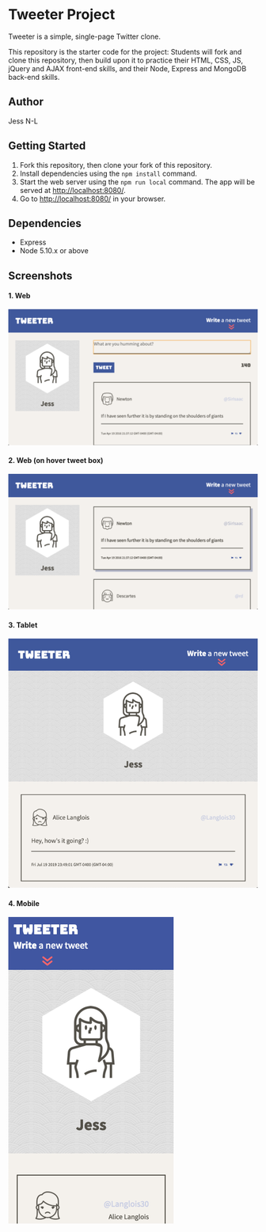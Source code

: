 # Tweeter Project

Tweeter is a simple, single-page Twitter clone.

This repository is the starter code for the project: Students will fork and clone this repository, then build upon it to practice their HTML, CSS, JS, jQuery and AJAX front-end skills, and their Node, Express and MongoDB back-end skills.

## Author
Jess N-L

## Getting Started

1. Fork this repository, then clone your fork of this repository.
2. Install dependencies using the `npm install` command.
3. Start the web server using the `npm run local` command. The app will be served at <http://localhost:8080/>.
4. Go to <http://localhost:8080/> in your browser.

## Dependencies

- Express
- Node 5.10.x or above

## Screenshots

#### 1. Web
!["Screenshot Tweeter Web"](https://github.com/jess-nl/tweeter/blob/master/docs/compose_tweet.png)

#### 2. Web (on hover tweet box)
!["Screenshot Tweeter Web Hover"](https://github.com/jess-nl/tweeter/blob/master/docs/tweet_hover.png)

#### 3. Tablet
!["Screenshot Tweeter Tablet"](https://github.com/jess-nl/tweeter/blob/master/docs/tablet.png)

#### 4. Mobile
!["Screenshot Tweeter Mobile"](https://github.com/jess-nl/tweeter/blob/master/docs/mobile.png)